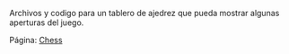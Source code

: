 Archivos y codigo para un tablero de ajedrez que pueda mostrar algunas aperturas del juego.

Página: <a href="https://santinop145.github.io/chess/">Chess</a>

